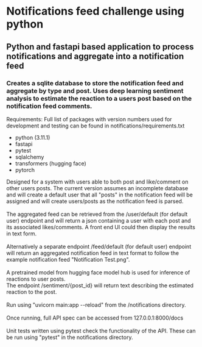 # Notifications feed challenge using python
## Python and fastapi based application to process notifications and aggregate into a notification feed
### Creates a sqlite database to store the notification feed and aggregate by type and post. Uses deep learning sentiment analysis to estimate the reaction to a users post based on the notification feed comments.

Requirements: Full list of packages with version numbers used for development and testing can be found in notifications/requirements.txt
<br>
- python (3.11.1)
- fastapi
- pytest
- sqlalchemy
- transformers (hugging face)
- pytorch


Designed for a system with users able to both post and like/comment on other users posts. The current version assumes an incomplete database and will create a default user that all "posts" in the notification feed will be assigned and will create users/posts as the notification feed is parsed.
<br>
<br>
The aggregated feed can be retrieved from the /user/default (for default user) endpoint and will return a json containing a user with each post and its associated likes/comments. A front end UI could then display the results in text form.
<br>
<br>
Alternatively a separate endpoint /feed/default (for default user) endpoint will return an aggregated notification feed in text format to follow the example notification feed "Notification Test.png".
<br>
<br>
A pretrained model from hugging face model hub is used for inference of reactions to user posts.
<br>
The endpoint /sentiment/{post_id} will return text describing the estimated reaction to the post.
<br>
<br>
Run using "uvicorn main:app --reload" from the /notifications directory.
<br>
<br>
Once running, full API spec can be accessed from 127.0.0.1:8000/docs 
<br>
<br>
Unit tests written using pytest check the functionality of the API. These can be run using "pytest" in the notifications directory.
<br>

